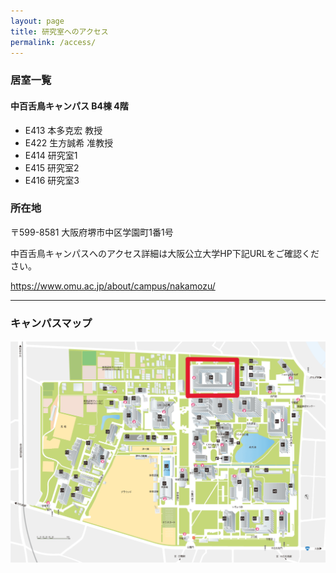 ```yaml
---
layout: page
title: 研究室へのアクセス
permalink: /access/
---
```

### 居室一覧
#### 中百舌鳥キャンパス B4棟 4階
* E413 本多克宏 教授
* E422 生方誠希 准教授
* E414 研究室1
* E415 研究室2
* E416 研究室3

### 所在地
〒599-8581 大阪府堺市中区学園町1番1号

中百舌鳥キャンパスへのアクセス詳細は大阪公立大学HP下記URLをご確認ください。

<https://www.omu.ac.jp/about/campus/nakamozu/>

---
### キャンパスマップ
![アクセスマップ](/access-map.png/)